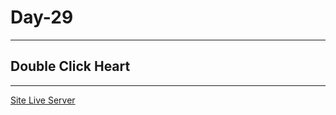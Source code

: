 # Day-29

---

## Double Click Heart

---

[Site Live Server](https://krantos-dev.github.io/Day-29---Double-Click-Heart/)
